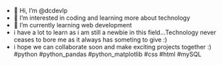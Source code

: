 - 👋 Hi, I’m @dcdevlp
- 👀 I’m interested in coding and learning more about technology
- 🌱 I’m currently learning web development 
- i have a lot to learn as i am still a newbie in this field...Technology never ceases to bore me as it always has someting to give :)
- i hope we can collaborate soon and make exciting projects together :)
#python #python_pandas #python_matplotlib #css #html #mySQL 

<!---
dishadevlp/dishadevlp is a ✨ special ✨ repository because its `README.md` (this file) appears on your GitHub profile.
You can click the Preview link to take a look at your changes.
--->
